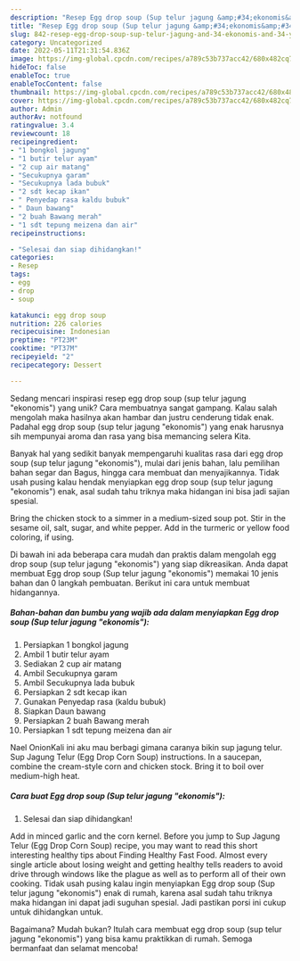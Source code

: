 ```yaml
---
description: "Resep Egg drop soup (Sup telur jagung &amp;#34;ekonomis&amp;#34;) yang Enak"
title: "Resep Egg drop soup (Sup telur jagung &amp;#34;ekonomis&amp;#34;) yang Enak"
slug: 842-resep-egg-drop-soup-sup-telur-jagung-and-34-ekonomis-and-34-yang-enak
category: Uncategorized
date: 2022-05-11T21:31:54.836Z
image: https://img-global.cpcdn.com/recipes/a789c53b737acc42/680x482cq70/egg-drop-soup-sup-telur-jagung-ekonomis-foto-resep-utama.jpg
hideToc: false
enableToc: true
enableTocContent: false
thumbnail: https://img-global.cpcdn.com/recipes/a789c53b737acc42/680x482cq70/egg-drop-soup-sup-telur-jagung-ekonomis-foto-resep-utama.jpg
cover: https://img-global.cpcdn.com/recipes/a789c53b737acc42/680x482cq70/egg-drop-soup-sup-telur-jagung-ekonomis-foto-resep-utama.jpg
author: Admin
authorAv: notfound
ratingvalue: 3.4
reviewcount: 18
recipeingredient:
- "1 bongkol jagung"
- "1 butir telur ayam"
- "2 cup air matang"
- "Secukupnya garam"
- "Secukupnya lada bubuk"
- "2 sdt kecap ikan"
- " Penyedap rasa kaldu bubuk"
- " Daun bawang"
- "2 buah Bawang merah"
- "1 sdt tepung meizena dan air"
recipeinstructions:

- "Selesai dan siap dihidangkan!"
categories:
- Resep
tags:
- egg
- drop
- soup

katakunci: egg drop soup 
nutrition: 226 calories
recipecuisine: Indonesian
preptime: "PT23M"
cooktime: "PT37M"
recipeyield: "2"
recipecategory: Dessert

---
```





Sedang mencari inspirasi resep egg drop soup (sup telur jagung &#34;ekonomis&#34;) yang unik? Cara membuatnya sangat gampang. Kalau salah mengolah maka hasilnya akan hambar dan justru cenderung tidak enak. Padahal egg drop soup (sup telur jagung &#34;ekonomis&#34;) yang enak harusnya sih mempunyai aroma dan rasa yang bisa memancing selera Kita.





Banyak hal yang sedikit banyak mempengaruhi kualitas rasa dari egg drop soup (sup telur jagung &#34;ekonomis&#34;), mulai dari jenis bahan, lalu pemilihan bahan segar dan Bagus, hingga cara membuat dan menyajikannya. Tidak usah pusing kalau hendak menyiapkan egg drop soup (sup telur jagung &#34;ekonomis&#34;) enak,      asal sudah tahu triknya maka hidangan ini bisa jadi sajian spesial.














Bring the chicken stock to a simmer in a medium-sized soup pot. Stir in the sesame oil, salt, sugar, and white pepper. Add in the turmeric or yellow food coloring, if using.






Di bawah ini ada beberapa cara mudah dan praktis dalam mengolah egg drop soup (sup telur jagung &#34;ekonomis&#34;) yang siap dikreasikan. Anda dapat membuat Egg drop soup (Sup telur jagung &#34;ekonomis&#34;) memakai 10 jenis bahan dan 0 langkah pembuatan. Berikut ini cara untuk membuat hidangannya.

<!--inarticleads1-->

##### Bahan-bahan dan bumbu yang wajib ada dalam menyiapkan Egg drop soup (Sup telur jagung &#34;ekonomis&#34;):

1. Persiapkan 1 bongkol jagung
1. Ambil 1 butir telur ayam
1. Sediakan 2 cup air matang
1. Ambil Secukupnya garam
1. Ambil Secukupnya lada bubuk
1. Persiapkan 2 sdt kecap ikan
1. Gunakan  Penyedap rasa (kaldu bubuk)
1. Siapkan  Daun bawang
1. Persiapkan 2 buah Bawang merah
1. Persiapkan 1 sdt tepung meizena dan air


Nael OnionKali ini aku mau berbagi gimana caranya bikin sup jagung telur. Sup Jagung Telur (Egg Drop Corn Soup) instructions. In a saucepan, combine the cream-style corn and chicken stock. Bring it to boil over medium-high heat. 

<!--inarticleads2-->

##### Cara buat Egg drop soup (Sup telur jagung &#34;ekonomis&#34;):


1. Selesai dan siap dihidangkan!

Add in minced garlic and the corn kernel. Before you jump to Sup Jagung Telur (Egg Drop Corn Soup) recipe, you may want to read this short interesting healthy tips about Finding Healthy Fast Food. Almost every single article about losing weight and getting healthy tells readers to avoid drive through windows like the plague as well as to perform all of their own cooking. Tidak usah pusing kalau ingin menyiapkan Egg drop soup (Sup telur jagung &#34;ekonomis&#34;) enak di rumah, karena asal sudah tahu triknya maka hidangan ini dapat jadi suguhan spesial. Jadi pastikan porsi ini cukup untuk dihidangkan untuk. 

Bagaimana? Mudah bukan? Itulah cara membuat egg drop soup (sup telur jagung &#34;ekonomis&#34;) yang bisa kamu praktikkan di rumah. Semoga bermanfaat dan selamat mencoba!
